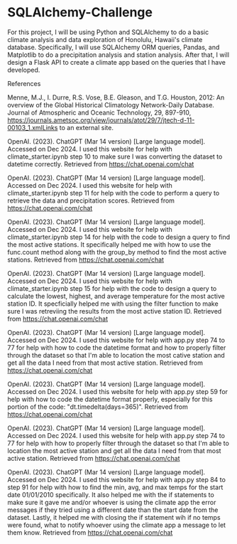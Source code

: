 # SQLAlchemy-Challenge

For this project, I will be using Python and SQLAlchemy to do a basic climate analysis and data exploration of Honolulu, Hawaii's climate database. Specifically, I will use SQLAlchemy ORM queries, Pandas, and Matplotlib to do a precipitation analysis and station analysis. After that, I will design a Flask API to create a climate app based on the queries that I have developed. 

References

Menne, M.J., I. Durre, R.S. Vose, B.E. Gleason, and T.G. Houston, 2012: An overview of the Global Historical Climatology Network-Daily Database. Journal of Atmospheric and Oceanic Technology, 29, 897-910, https://journals.ametsoc.org/view/journals/atot/29/7/jtech-d-11-00103_1.xmlLinks to an external site.

OpenAI. (2023). ChatGPT (Mar 14 version) [Large language model]. Accessed on Dec 2024. I used this website for help with climate_starter.ipynb step 10 to make sure I was converting the dataset to datetime correctly. Retrieved from https://chat.openai.com/chat

OpenAI. (2023). ChatGPT (Mar 14 version) [Large language model]. Accessed on Dec 2024. I used this website for help with climate_starter.ipynb step 11 for help with the code to perform a query to retrieve the data and precipitation scores. Retrieved from https://chat.openai.com/chat

OpenAI. (2023). ChatGPT (Mar 14 version) [Large language model]. Accessed on Dec 2024. I used this website for help with climate_starter.ipynb step 14 for help with the code to design a query to find the most active stations. It specifically helped me with how to use the func.count method along with the group_by method to find the most active stations. Retrieved from https://chat.openai.com/chat

OpenAI. (2023). ChatGPT (Mar 14 version) [Large language model]. Accessed on Dec 2024. I used this website for help with climate_starter.ipynb step 15 for help with the code to design a query to calculate the lowest, highest, and average temperature for the most active station ID. It specficially helped me with using the filter function to make sure I was retreviing the results from the most active station ID. Retrieved from https://chat.openai.com/chat

OpenAI. (2023). ChatGPT (Mar 14 version) [Large language model]. Accessed on Dec 2024. I used this website for help with app.py step 74 to 77 for help with how to code the datetime format and how to properly filter through the dataset so that I'm able to location the most cative station and get all the data I need from that most active station. Retrieved from https://chat.openai.com/chat

OpenAI. (2023). ChatGPT (Mar 14 version) [Large language model]. Accessed on Dec 2024. I used this website for help with app.py step 59 for help with how to code the datetime format properly, especially for this portion of the code: "dt.timedelta(days=365)". Retrieved from https://chat.openai.com/chat

OpenAI. (2023). ChatGPT (Mar 14 version) [Large language model]. Accessed on Dec 2024. I used this website for help with app.py step 74 to 77 for help with how to properly filter through the dataset so that I'm able to location the most active station and get all the data I need from that most active station. Retrieved from https://chat.openai.com/chat

OpenAI. (2023). ChatGPT (Mar 14 version) [Large language model]. Accessed on Dec 2024. I used this website for help with app.py step 84 to step 91 for help with how to find the min, avg, and max temps for the start date 01/01/2010 specifically. It also helped me with the if statements to make sure it gave me and/or whoever is using the climate app the error messages if they tried using a different date than the start date from the dataset. Lastly, it helped me with closing the if statement wih if no temps were found, what to notify whoever using the climate app a message to let them know. Retrieved from https://chat.openai.com/chat

